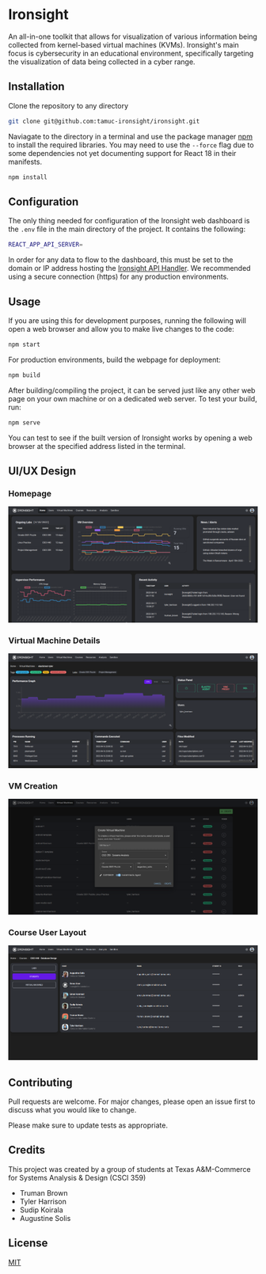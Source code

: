 # Ironsight

An all-in-one toolkit that allows for visualization of various information being collected from kernel-based virtual machines (KVMs). Ironsight's main focus is cybersecurity in an educational environment, specifically targeting the visualization of data being collected in a cyber range.

## Installation

Clone the repository to any directory

```bash
git clone git@github.com:tamuc-ironsight/ironsight.git
```

Naviagate to the directory in a terminal and use the package manager [npm](https://docs.npmjs.com/downloading-and-installing-node-js-and-npm/) to install the required libraries. You may need to use the `--force` flag due to some dependencies not yet documenting support for React 18 in their manifests.

```bash
npm install
```

## Configuration

The only thing needed for configuration of the Ironsight web dashboard is the `.env` file in the main directory of the project. It contains the following:

```bash
REACT_APP_API_SERVER=
```

In order for any data to flow to the dashboard, this must be set to the domain or IP address hosting the [Ironsight API Handler](https://github.com/tamuc-ironsight/ironsight-api-handler). We recommended using a secure connection (https) for any production environments.

## Usage

If you are using this for development purposes, running the following will open a web browser and allow you to make live changes to the code:

```bash
npm start
```

For production environments, build the webpage for deployment:

```bash
npm build
```

After building/compiling the project, it can be served just like any other web page on your own machine or on a dedicated web server. To test your build, run:

```bash
npm serve
```

You can test to see if the built version of Ironsight works by opening a web browser at the specified address listed in the terminal.

## UI/UX Design

### Homepage

![Ironsight Homepage](screenshots/Ironsight_home.png)

### Virtual Machine Details

![Ironsight Virtual Machine Details](screenshots/Ironsight_vm_details.png)

### VM Creation

![Ironsight VM Creation](screenshots/Ironsight_vm_create.png)

### Course User Layout

![Ironsight Course User Layout](screenshots/Ironsight_users.png)

## Contributing

Pull requests are welcome. For major changes, please open an issue first to discuss what you would like to change.

Please make sure to update tests as appropriate.

## Credits

This project was created by a group of students at Texas A&M-Commerce for Systems Analysis & Design (CSCI 359)

- Truman Brown
- Tyler Harrison
- Sudip Koirala
- Augustine Solis

## License

[MIT](https://choosealicense.com/licenses/mit/)